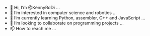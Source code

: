 - 👋 Hi, I’m @KennyRoDi ...
- 👀 I’m interested in computer science and robotics ...
- 🌱 I’m currently learning Python, assembler, C++ and JavaScript ...
- 💞️ I’m looking to collaborate on programming projects ...
- 📫 How to reach me ...

<!---
KennyRoDi/KennyRoDi is a ✨ special ✨ repository because its `README.md` (this file) appears on your GitHub profile.
You can click the Preview link to take a look at your changes.
--->
